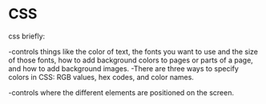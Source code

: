 # CSS

css briefly:

-controls things like the color of text, the
fonts you want to use and the
size of those fonts, how to add
background colors to pages or
parts of a page, and how to add
background images.
 -There are three ways to specify colors in CSS:
RGB values, hex codes, and color names.

-controls where
the different elements are
positioned on the screen.


